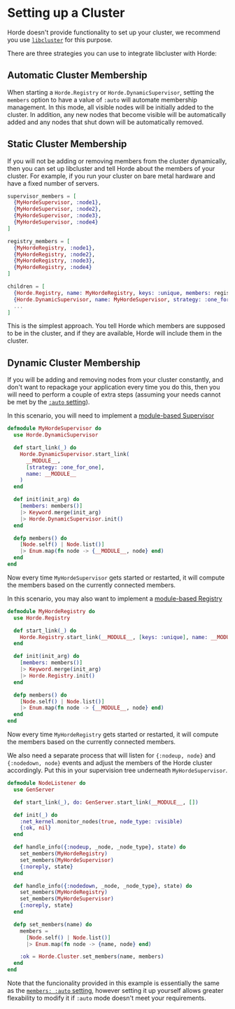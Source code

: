 # Setting up a Cluster

Horde doesn't provide functionality to set up your cluster, we recommend you use [`libcluster`](https://hexdocs.pm/libcluster/readme.html) for this purpose.

There are three strategies you can use to integrate libcluster with Horde:

## Automatic Cluster Membership

When starting a `Horde.Registry` or `Horde.DynamicSupervisor`, setting the `members`
option to have a value of `:auto` will automate membership management. In this
mode, all visible nodes will be initially added to the cluster. In addition,
any new nodes that become visible will be automatically added and any
nodes that shut down will be automatically removed.

## Static Cluster Membership

If you will not be adding or removing members from the cluster dynamically, then you can set up libcluster and tell Horde about the members of your cluster. For example, if you run your cluster on bare metal hardware and have a fixed number of servers.

```elixir
supervisor_members = [
  {MyHordeSupervisor, :node1},
  {MyHordeSupervisor, :node2},
  {MyHordeSupervisor, :node3},
  {MyHordeSupervisor, :node4}
]

registry_members = [
  {MyHordeRegistry, :node1},
  {MyHordeRegistry, :node2},
  {MyHordeRegistry, :node3},
  {MyHordeRegistry, :node4}
]

children = [
  {Horde.Registry, name: MyHordeRegistry, keys: :unique, members: registry_members},
  {Horde.DynamicSupervisor, name: MyHordeSupervisor, strategy: :one_for_one, members: supervisor_members},
  ...
]
```

This is the simplest approach. You tell Horde which members are supposed to be in the cluster, and if they are available, Horde will include them in the cluster.

## Dynamic Cluster Membership

If you will be adding and removing nodes from your cluster constantly, and don't want to repackage your application every time you do this, then you will need to perform a couple of extra steps (assuming your needs cannot be met by the [`:auto` setting](#automatic-cluster-membership)).

In this scenario, you will need to implement a [module-based Supervisor](https://hexdocs.pm/horde/Horde.DynamicSupervisor.html#module-module-based-supervisor)

```elixir
defmodule MyHordeSupervisor do
  use Horde.DynamicSupervisor

  def start_link(_) do
    Horde.DynamicSupervisor.start_link(
      __MODULE__,
      [strategy: :one_for_one],
      name: __MODULE__
    )
  end

  def init(init_arg) do
    [members: members()]
    |> Keyword.merge(init_arg)
    |> Horde.DynamicSupervisor.init()
  end

  defp members() do
    [Node.self() | Node.list()]
    |> Enum.map(fn node -> {__MODULE__, node} end)
  end
end
```

Now every time `MyHordeSupervisor` gets started or restarted, it will compute the members based on the currently connected members.

In this scenario, you may also want to implement a [module-based Registry](https://hexdocs.pm/horde/Horde.Registry.html#module-module-based-registry)

```elixir
defmodule MyHordeRegistry do
  use Horde.Registry

  def start_link(_) do
    Horde.Registry.start_link(__MODULE__, [keys: :unique], name: __MODULE__)
  end

  def init(init_arg) do
    [members: members()]
    |> Keyword.merge(init_arg)
    |> Horde.Registry.init()
  end

  defp members() do
    [Node.self() | Node.list()]
    |> Enum.map(fn node -> {__MODULE__, node} end)
  end
end
```

Now every time `MyHordeRegistry` gets started or restarted, it will compute the members based on the currently connected members.

We also need a separate process that will listen for `{:nodeup, node}` and `{:nodedown, node}` events and adjust the members of the Horde cluster accordingly. Put this in your supervision tree underneath `MyHordeSupervisor`.

```elixir
defmodule NodeListener do
  use GenServer

  def start_link(_), do: GenServer.start_link(__MODULE__, [])

  def init(_) do
    :net_kernel.monitor_nodes(true, node_type: :visible)
    {:ok, nil}
  end

  def handle_info({:nodeup, _node, _node_type}, state) do
    set_members(MyHordeRegistry)
    set_members(MyHordeSupervisor)
    {:noreply, state}
  end

  def handle_info({:nodedown, _node, _node_type}, state) do
    set_members(MyHordeRegistry)
    set_members(MyHordeSupervisor)
    {:noreply, state}
  end

  defp set_members(name) do
    members =
      [Node.self() | Node.list()]
      |> Enum.map(fn node -> {name, node} end)

    :ok = Horde.Cluster.set_members(name, members)
  end
end
```

Note that the funcionality provided in this example is essentially the same as
the [`members: :auto` setting](#automatic-cluster-membership), however setting
it up yourself allows greater flexability to modify it if `:auto` mode doesn't
meet your requirements.
